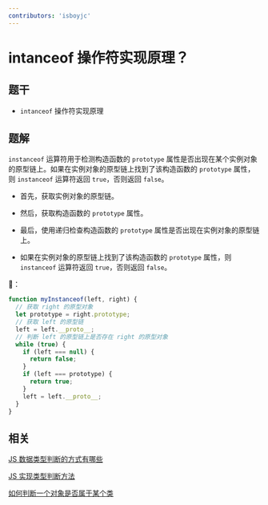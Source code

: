 ```yaml
---
contributors: 'isboyjc'
---
```


# intanceof 操作符实现原理？

## 题干

- `intanceof` 操作符实现原理

## 题解

<!-- ::: details 点我查看题解 -->

`instanceof` 运算符用于检测构造函数的 `prototype` 属性是否出现在某个实例对象的原型链上。如果在实例对象的原型链上找到了该构造函数的 `prototype` 属性，则 `instanceof` 运算符返回 `true`，否则返回 `false`。

- 首先，获取实例对象的原型链。

- 然后，获取构造函数的 `prototype` 属性。

- 最后，使用递归检查构造函数的 `prototype` 属性是否出现在实例对象的原型链上。

- 如果在实例对象的原型链上找到了该构造函数的 `prototype` 属性，则 `instanceof` 运算符返回 `true`，否则返回 `false`。


🌰：
```js
function myInstanceof(left, right) {
  // 获取 right 的原型对象
  let prototype = right.prototype;
  // 获取 left 的原型链
  left = left.__proto__;
  // 判断 left 的原型链上是否存在 right 的原型对象
  while (true) {
    if (left === null) {
      return false;
    }
    if (left === prototype) {
      return true;
    }
    left = left.__proto__;
  }
}
```
<!-- ::: -->


## 相关

[JS 数据类型判断的方式有哪些](./020020_datatype_judgment.md)

[JS 实现类型判断方法](../../write/0125_js_type_judgment.md)

[如何判断一个对象是否属于某个类](../030object/030030_object_in_class.md)